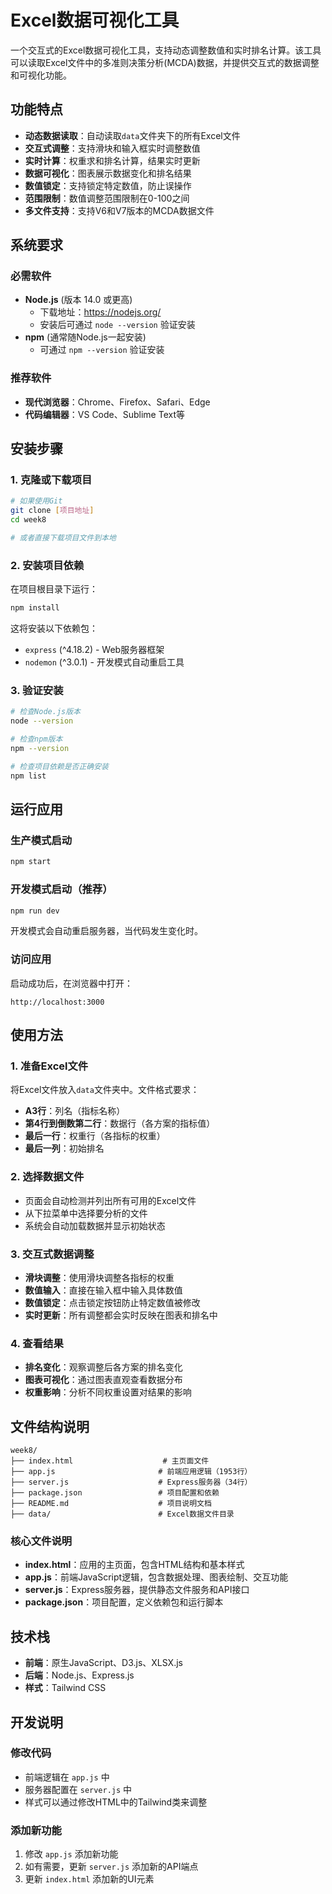 # Excel数据可视化工具

一个交互式的Excel数据可视化工具，支持动态调整数值和实时排名计算。该工具可以读取Excel文件中的多准则决策分析(MCDA)数据，并提供交互式的数据调整和可视化功能。

## 功能特点

- **动态数据读取**：自动读取`data`文件夹下的所有Excel文件
- **交互式调整**：支持滑块和输入框实时调整数值
- **实时计算**：权重求和排名计算，结果实时更新
- **数据可视化**：图表展示数据变化和排名结果
- **数值锁定**：支持锁定特定数值，防止误操作
- **范围限制**：数值调整范围限制在0-100之间
- **多文件支持**：支持V6和V7版本的MCDA数据文件

## 系统要求

### 必需软件
- **Node.js** (版本 14.0 或更高)
  - 下载地址：https://nodejs.org/
  - 安装后可通过 `node --version` 验证安装
- **npm** (通常随Node.js一起安装)
  - 可通过 `npm --version` 验证安装

### 推荐软件
- **现代浏览器**：Chrome、Firefox、Safari、Edge
- **代码编辑器**：VS Code、Sublime Text等

## 安装步骤

### 1. 克隆或下载项目
```bash
# 如果使用Git
git clone [项目地址]
cd week8

# 或者直接下载项目文件到本地
```

### 2. 安装项目依赖
在项目根目录下运行：
```bash
npm install
```

这将安装以下依赖包：
- `express` (^4.18.2) - Web服务器框架
- `nodemon` (^3.0.1) - 开发模式自动重启工具

### 3. 验证安装
```bash
# 检查Node.js版本
node --version

# 检查npm版本
npm --version

# 检查项目依赖是否正确安装
npm list
```

## 运行应用

### 生产模式启动
```bash
npm start
```

### 开发模式启动（推荐）
```bash
npm run dev
```
开发模式会自动重启服务器，当代码发生变化时。

### 访问应用
启动成功后，在浏览器中打开：
```
http://localhost:3000
```

## 使用方法

### 1. 准备Excel文件
将Excel文件放入`data`文件夹中。文件格式要求：
- **A3行**：列名（指标名称）
- **第4行到倒数第二行**：数据行（各方案的指标值）
- **最后一行**：权重行（各指标的权重）
- **最后一列**：初始排名

### 2. 选择数据文件
- 页面会自动检测并列出所有可用的Excel文件
- 从下拉菜单中选择要分析的文件
- 系统会自动加载数据并显示初始状态

### 3. 交互式数据调整
- **滑块调整**：使用滑块调整各指标的权重
- **数值输入**：直接在输入框中输入具体数值
- **数值锁定**：点击锁定按钮防止特定数值被修改
- **实时更新**：所有调整都会实时反映在图表和排名中

### 4. 查看结果
- **排名变化**：观察调整后各方案的排名变化
- **图表可视化**：通过图表直观查看数据分布
- **权重影响**：分析不同权重设置对结果的影响

## 文件结构说明

```
week8/
├── index.html                    # 主页面文件
├── app.js                       # 前端应用逻辑（1953行）
├── server.js                    # Express服务器（34行）
├── package.json                 # 项目配置和依赖
├── README.md                    # 项目说明文档
├── data/                        # Excel数据文件目录
```

### 核心文件说明

- **index.html**：应用的主页面，包含HTML结构和基本样式
- **app.js**：前端JavaScript逻辑，包含数据处理、图表绘制、交互功能
- **server.js**：Express服务器，提供静态文件服务和API接口
- **package.json**：项目配置，定义依赖包和运行脚本

## 技术栈

- **前端**：原生JavaScript、D3.js、XLSX.js
- **后端**：Node.js、Express.js
- **样式**：Tailwind CSS

## 开发说明

### 修改代码
- 前端逻辑在 `app.js` 中
- 服务器配置在 `server.js` 中
- 样式可以通过修改HTML中的Tailwind类来调整

### 添加新功能
1. 修改 `app.js` 添加新功能
2. 如有需要，更新 `server.js` 添加新的API端点
3. 更新 `index.html` 添加新的UI元素
